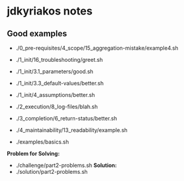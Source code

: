 # jdkyriakos notes

## Good examples
- ./0_pre-requisites/4_scope/15_aggregation-mistake/example4.sh
- ./1_init/16_troubleshooting/greet.sh
- ./1_init/3.1_parameters/good.sh
- ./1_init/3.3_default-values/better.sh
- ./1_init/4_assumptions/better.sh
-  ./2_execution/8_log-files/blah.sh  
- ./3_completion/6_return-status/better.sh
- ./4_maintainability/13_readability/example.sh

- ./examples/basics.sh

**Problem for Solving:**
- ./challenge/part2-problems.sh
**Solution:**
- ./solution/part2-problems.sh

